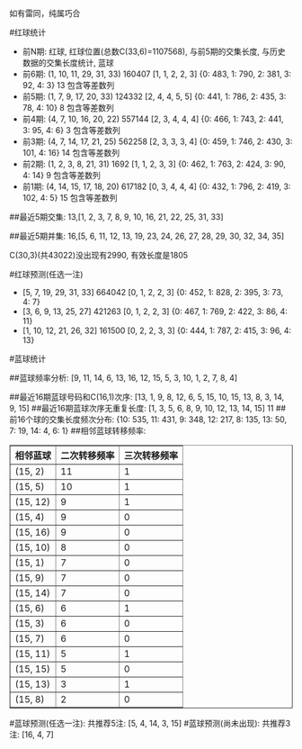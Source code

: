 <!-- 
.. title: 双色球2015011期(2015-01-25)数据分析报告
.. slug: slott-2015011-2015-01-25-report
.. date: 2015-01-26 08:00:00 UTC+08:00
.. tags: Lottery
.. link: 
.. description: 
.. type: text
-->

如有雷同，纯属巧合

<!-- TEASER_END-->

#红球统计

- 前N期: 红球, 红球位置(总数C(33,6)=1107568), 与前5期的交集长度, 与历史数据的交集长度统计, 蓝球
- 前6期: (1, 10, 11, 29, 31, 33) 160407 [1, 1, 2, 2, 3] {0: 483, 1: 790, 2: 381, 3: 92, 4: 3} 13 包含等差数列
- 前5期: (1, 7, 9, 17, 20, 33) 124332 [2, 4, 4, 5, 5] {0: 441, 1: 786, 2: 435, 3: 78, 4: 10} 8 包含等差数列
- 前4期: (4, 7, 10, 16, 20, 22) 557144 [2, 3, 4, 4, 4] {0: 466, 1: 743, 2: 441, 3: 95, 4: 6} 3 包含等差数列
- 前3期: (4, 7, 14, 17, 21, 25) 562258 [2, 3, 3, 3, 4] {0: 459, 1: 746, 2: 430, 3: 101, 4: 16} 14 包含等差数列
- 前2期: (1, 2, 3, 8, 21, 31) 1692 [1, 1, 2, 3, 3] {0: 462, 1: 763, 2: 424, 3: 90, 4: 14} 9 包含等差数列
- 前1期: (4, 14, 15, 17, 18, 20) 617182 [0, 3, 4, 4, 4] {0: 432, 1: 796, 2: 419, 3: 102, 4: 5} 15 包含等差数列

##最近5期交集:
13,[1, 2, 3, 7, 8, 9, 10, 16, 21, 22, 25, 31, 33]

##最近5期并集:
16,[5, 6, 11, 12, 13, 19, 23, 24, 26, 27, 28, 29, 30, 32, 34, 35]

C(30,3)(共43022)没出现有2990, 
有效长度是1805

#红球预测(任选一注)

- [5, 7, 19, 29, 31, 33] 664042 [0, 1, 2, 2, 3] {0: 452, 1: 828, 2: 395, 3: 73, 4: 7}
- [3, 6, 9, 13, 25, 27] 421263 [0, 1, 2, 2, 3] {0: 467, 1: 769, 2: 422, 3: 86, 4: 11}
- [1, 10, 12, 21, 26, 32] 161500 [0, 2, 2, 3, 3] {0: 444, 1: 787, 2: 415, 3: 96, 4: 13}

#蓝球统计

##蓝球频率分析:
[9, 11, 14, 6, 13, 16, 12, 15, 5, 3, 10, 1, 2, 7, 8, 4]

##最近16期蓝球号码和C(16,1)次序:
[13, 1, 9, 8, 12, 6, 5, 15, 10, 15, 13, 8, 3, 14, 9, 15]
##最近16期蓝球次序无重复长度:
[1, 3, 5, 6, 8, 9, 10, 12, 13, 14, 15] 11
##前16个球的交集长度频次分布:
{10: 535, 11: 431, 9: 348, 12: 217, 8: 135, 13: 50, 7: 19, 14: 4, 6: 1}
##相邻蓝球转移频率:
<table border="1" class="table table-striped dataframe">
  <thead>
    <tr style="text-align: right;">
      <th>相邻蓝球</th>
      <th>二次转移频率</th>
      <th>三次转移频率</th>
    </tr>
  </thead>
  <tbody>
    <tr>
      <td>  (15, 2)</td>
      <td> 11</td>
      <td> 1</td>
    </tr>
    <tr>
      <td>  (15, 5)</td>
      <td> 10</td>
      <td> 1</td>
    </tr>
    <tr>
      <td> (15, 12)</td>
      <td>  9</td>
      <td> 1</td>
    </tr>
    <tr>
      <td>  (15, 4)</td>
      <td>  9</td>
      <td> 0</td>
    </tr>
    <tr>
      <td> (15, 16)</td>
      <td>  9</td>
      <td> 0</td>
    </tr>
    <tr>
      <td> (15, 10)</td>
      <td>  8</td>
      <td> 0</td>
    </tr>
    <tr>
      <td>  (15, 1)</td>
      <td>  7</td>
      <td> 0</td>
    </tr>
    <tr>
      <td>  (15, 9)</td>
      <td>  7</td>
      <td> 0</td>
    </tr>
    <tr>
      <td> (15, 14)</td>
      <td>  7</td>
      <td> 0</td>
    </tr>
    <tr>
      <td>  (15, 6)</td>
      <td>  6</td>
      <td> 1</td>
    </tr>
    <tr>
      <td>  (15, 3)</td>
      <td>  6</td>
      <td> 0</td>
    </tr>
    <tr>
      <td>  (15, 7)</td>
      <td>  6</td>
      <td> 0</td>
    </tr>
    <tr>
      <td> (15, 11)</td>
      <td>  5</td>
      <td> 1</td>
    </tr>
    <tr>
      <td> (15, 15)</td>
      <td>  5</td>
      <td> 0</td>
    </tr>
    <tr>
      <td> (15, 13)</td>
      <td>  3</td>
      <td> 1</td>
    </tr>
    <tr>
      <td>  (15, 8)</td>
      <td>  2</td>
      <td> 0</td>
    </tr>
  </tbody>
</table>
#蓝球预测(任选一注):
共推荐5注: [5, 4, 14, 3, 15]
#蓝球预测(尚未出现):
共推荐3注: [16, 4, 7]

